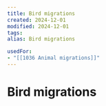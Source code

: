 ```yaml
---
title: Bird migrations
created: 2024-12-01
modified: 2024-12-01
tags: 
alias: Bird migrations

usedFor:
- "[[1036 Animal migrations]]"
---
```

# Bird migrations
